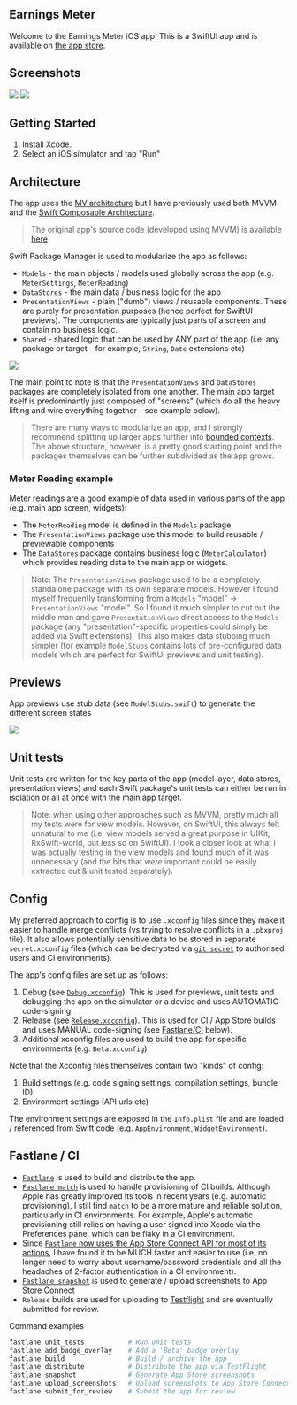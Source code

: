 ## Earnings Meter

Welcome to the Earnings Meter iOS app! This is a SwiftUI app and is available on [the app store](https://apps.apple.com/app/id1549867514#?platform=iphone).


## Screenshots

![](Docs/Images/iPhone-12-Pro-Max-02-MeterAtWork.png)
![](Docs/Images/iPhone-12-Pro-Max-04-Welcome.png)


## Getting Started

1. Install Xcode.
1. Select an iOS simulator and tap "Run"


## Architecture

The app uses the [MV architecture](https://azamsharp.com/2023/02/28/building-large-scale-apps-swiftui.html) but I have previously used both MVVM and the [Swift Composable Architecture](https://github.com/pointfreeco/swift-composable-architecture).

> The original app's source code (developed using MVVM) is available [here](https://github.com/ridgeview-apps/earnings-meter/tree/legacy/mvvm).

Swift Package Manager is used to modularize the app as follows:

* `Models` - the main objects / models used globally across the app (e.g. `MeterSettings`, `MeterReading`)
* `DataStores` - the main data / business logic for the app
* `PresentationViews` - plain ("dumb") views / reusable components. These are purely for presentation purposes (hence perfect for SwiftUI previews). The components are typically just parts of a screen and contain no business logic.
* `Shared` - shared logic that can be used by ANY part of the app (i.e. any package or target - for example, `String`, `Date` extensions etc)

![](Docs/Images/swift-package-dependencies.png)

The main point to note is that the `PresentationViews` and `DataStores` packages are completely isolated from one another. The main app target itself is predominantly just composed of "screens" (which do all the heavy lifting and wire everything together - see example below).

> There are many ways to modularize an app, and I strongly recommend splitting up larger apps further into [bounded contexts](https://azamsharp.com/2023/02/28/building-large-scale-apps-swiftui.html#multiple-aggregate-models). The above structure, however, is a pretty good starting point and the packages themselves can be further subdivided as the app grows.

### Meter Reading example

Meter readings are a good example of data used in various parts of the app (e.g. main app screen, widgets):

* The `MeterReading` model is defined in the `Models` package.
* The `PresentationViews` package use this model to build reusable / previewable components
* The `DataStores` package contains business logic (`MeterCalculator`) which provides reading data to the main app or widgets.

> Note: The `PresentationViews` package used to be a completely standalone package with its own separate models. However I found myself frequently transforming from a `Models` "model" -> `PresentationViews` "model". So I found it much simpler to cut out the middle man and gave `PresentationViews` direct access to the `Models` package (any "presentation"-specific properties could simply be added via Swift extensions). This also makes data stubbing much simpler (for example `ModelStubs` contains lots of pre-configured data models which are perfect for SwiftUI previews and unit testing).

## Previews

App previews use stub data (see `ModelStubs.swift`) to generate the different screen states

![](Docs/Images/preview-example.png)

## Unit tests

Unit tests are written for the key parts of the app (model layer, data stores, presentation views) and each Swift package's unit tests can either be run in isolation or all at once with the main app target.

> Note: when using other approaches such as MVVM, pretty much all my tests were for view models. However, on SwiftUI, this always felt unnatural to me (i.e. view models served a great purpose in UIKit, RxSwift-world, but less so on SwiftUI). I took a closer look at what I was actually testing in the view models and found much of it was unnecessary (and the bits that *were* important could be easily extracted out & unit tested separately).

## Config

My preferred approach to config is to use `.xcconfig` files since they make it easier to handle merge conflicts (vs trying to resolve conflicts in a `.pbxproj` file). It also allows potentially sensitive data to be stored in separate `secret.xcconfig` files (which can be decrypted via [`git secret`](https://git-secret.io) to authorised users and CI environments).

The app's config files are set up as follows:

1. Debug (see [`Debug.xcconfig`](Config/Debug.xcconfig)). This is used for previews, unit tests and debugging the app on the simulator or a device and uses AUTOMATIC code-signing.
1. Release (see [`Release.xcconfig`](Config/Release.xcconfig)). This is used for CI  / App Store builds and uses MANUAL code-signing (see [Fastlane/CI](#fastlane-/-CI) below).
1. Additional xcconfig files are used to build the app for specific environments (e.g. `Beta.xcconfig`)

Note that the Xcconfig files themselves contain two "kinds" of config:

1. Build settings (e.g. code signing settings, compilation settings, bundle ID)
1. Environment settings (API urls etc)

The environment settings are exposed in the `Info.plist` file and are loaded / referenced from Swift code (e.g. `AppEnvironment`, `WidgetEnvironment`).


## Fastlane / CI

* [`Fastlane`](https://fastlane.tools) is used to build and distribute the app.
* [`Fastlane match`](https://docs.fastlane.tools/actions/match/) is used to handle provisioning of CI builds. Although Apple has greatly improved its tools in recent years (e.g. automatic provisioning), I still find `match` to be a more mature and reliable solution, particularly in CI environments. For example, Apple's automatic provisioning still relies on having a user signed into Xcode via the Preferences pane, which can be flaky in a CI environment.
* Since [`Fastlane` now uses the App Store Connect API for most of its actions](https://docs.fastlane.tools/app-store-connect-api/), I have found it to be MUCH faster and easier to use (i.e. no longer need to worry about username/password credentials and all the headaches of 2-factor authentication in a CI environment).
* [`Fastlane snapshot`](https://docs.fastlane.tools/actions/snapshot/) is used to generate / upload screenshots to App Store Connect
* `Release` builds are used for uploading to [Testflight](https://www.google.com/search?client=safari&rls=en&q=testflight&ie=UTF-8&oe=UTF-8) and are eventually submitted for review.

Command examples

```ruby
fastlane unit_tests           # Run unit tests
fastlane add_badge_overlay    # Add a 'Beta' badge overlay
fastlane build                # Build / archive the app
fastlane distribute           # Distribute the app via TestFlight
fastlane snapshot             # Generate App Store screenshots
fastlane upload_screenshots   # Upload screenshots to App Store Connect
fastlane submit_for_review    # Submit the app for review
```
